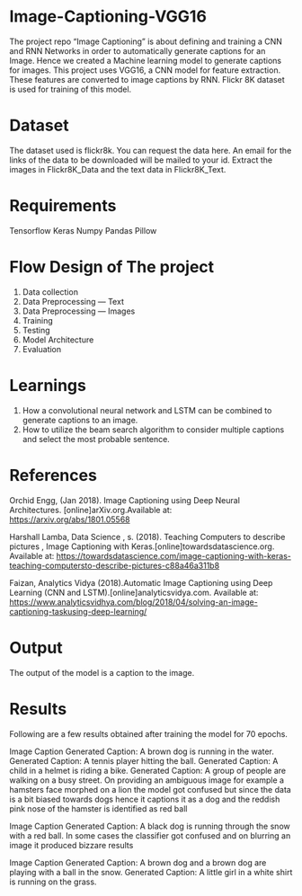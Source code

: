 # Image-Captioning-VGG16
The project repo “Image Captioning” is about defining and training a CNN and RNN Networks in order to automatically generate captions for an Image. Hence we created a Machine learning model to generate captions for images. This project uses VGG16, a CNN model for feature extraction. These features are converted to image captions by RNN. Flickr 8K dataset is used for training of this model.
# Dataset
The dataset used is flickr8k. You can request the data here. An email for the links of the data to be downloaded will be mailed to your id. Extract the images in Flickr8K_Data and the text data in Flickr8K_Text.
# Requirements
Tensorflow
Keras
Numpy
Pandas
Pillow
# Flow Design of The project
1. Data collection
2. Data Preprocessing — Text
3. Data Preprocessing — Images
4. Training
5. Testing
6. Model Architecture
7. Evaluation
# Learnings
1. How a convolutional neural network and LSTM can be combined to generate captions
to an image.
2. How to utilize the beam search algorithm to consider multiple captions and select the
most probable sentence.
# References
Orchid Engg, (Jan 2018). Image Captioning using Deep Neural Architectures.
[online]arXiv.org.Available at: https://arxiv.org/abs/1801.05568

Harshall Lamba, Data Science , s. (2018). Teaching Computers to describe pictures , Image
Captioning with Keras.[online]towardsdatascience.org. Available at: https://towardsdatascience.com/image-captioning-with-keras-teaching-computersto-describe-pictures-c88a46a311b8

Faizan, Analytics Vidya (2018).Automatic Image Captioning using Deep Learning (CNN
and LSTM).[online]analyticsvidya.com. Available at:
https://www.analyticsvidhya.com/blog/2018/04/solving-an-image-captioning-taskusing-deep-learning/

# Output
The output of the model is a caption to the image.

# Results
Following are a few results obtained after training the model for 70 epochs.

Image	Caption
	Generated Caption: A brown dog is running in the water.
	Generated Caption: A tennis player hitting the ball.
	Generated Caption: A child in a helmet is riding a bike.
	Generated Caption: A group of people are walking on a busy street.
On providing an ambiguous image for example a hamsters face morphed on a lion the model got confused but since the data is a bit biased towards dogs hence it captions it as a dog and the reddish pink nose of the hamster is identified as red ball

Image	Caption
	Generated Caption: A black dog is running through the snow with a red ball.
In some cases the classifier got confused and on blurring an image it produced bizzare results

Image	Caption
	Generated Caption: A brown dog and a brown dog are playing with a ball in the snow.
	Generated Caption: A little girl in a white shirt is running on the grass.
